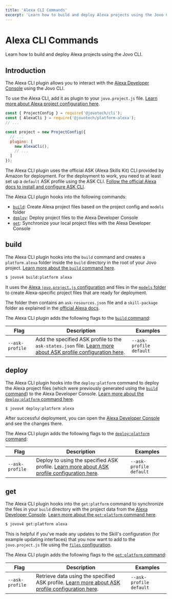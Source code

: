```yaml
---
title: 'Alexa CLI Commands'
excerpt: 'Learn how to build and deploy Alexa projects using the Jovo CLI.'
---
```


# Alexa CLI Commands

Learn how to build and deploy Alexa projects using the Jovo CLI.

## Introduction

The Alexa CLI plugin allows you to interact with the [Alexa Developer Console](https://developer.amazon.com/alexa/console/ask#/) using the Jovo CLI. 

To use the Alexa CLI, add it as plugin to your `jovo.project.js` file. [Learn more about Alexa project configuration here](./project-config.md).

```js
const { ProjectConfig } = require('@jovotech/cli');
const { AlexaCli } = require('@jovotech/platform-alexa');
// ...

const project = new ProjectConfig({
  // ...
  plugins: [
    new AlexaCli(),
    // ...
  ]
});
```

The Alexa CLI plugin uses the official ASK (Alexa Skills Kit) CLI provided by Amazon for deployment. For the deployment to work, you need to at least set up a `default` ASK profile using the ASK CLI. [Follow the official Alexa docs to install and configure ASK CLI](https://developer.amazon.com/en-US/docs/alexa/smapi/quick-start-alexa-skills-kit-command-line-interface.html).

The Alexa CLI plugin hooks into the following commands:

- [`build`](#build): Create Alexa project files based on the project config and `models` folder
- [`deploy`](#deploy): Deploy project files to the Alexa Developer Console
- [`get`](#get): Synchronize your local project files with the Alexa Developer Console


## build

The Alexa CLI plugin hooks into the `build` command and creates a `platform.alexa` folder inside the `build` directory in the root of your Jovo project. [Learn more about the `build` command here](https://v4.jovo.tech/docs/build-command).

```sh
$ jovov4 build:platform alexa
```

It uses the [Alexa `jovo.project.js` configuration](./project-config.md) and files in the [`models` folder](https://v4.jovo.tech/docs/models) to create Alexa-specific project files that are ready for deployment.

The folder then contains an `ask-resources.json` file and a `skill-package` folder as explained in the [official Alexa docs](https://developer.amazon.com/en-US/docs/alexa/smapi/ask-cli-intro.html#skill-project-structure).

The Alexa CLI plugin adds the following flags to the [`build` command](https://v4.jovo.tech/docs/build-command):

| Flag | Description | Examples |
|---|---|---|
| `--ask-profile` | Add the specified ASK profile to the `ask-states.json` file. [Learn more about ASK profile configuration here](./project-config.md#askprofile).  | `--ask-profile default`  |



## deploy

The Alexa CLI plugin hooks into the `deploy:platform` command to deploy the Alexa project files (which were previously generated using the [`build` command](#build)) to the Alexa Developer Console. [Learn more about the `deploy:platform` command here](https://v4.jovo.tech/docs/deploy-command#deploy:platform).

```sh
$ jovov4 deploy:platform alexa
```

After successful deployment, you can open the [Alexa Developer Console](https://developer.amazon.com/alexa/console/ask#/) and see the changes there.

The Alexa CLI plugin adds the following flags to the [`deploy:platform` command](https://v4.jovo.tech/docs/deploy-command#deploy:platform):

| Flag | Description | Examples |
|---|---|---|
| `--ask-profile` | Deploy to using the specified ASK profile. [Learn more about ASK profile configuration here](./project-config.md#askprofile). | `--ask-profile default`  |



## get

The Alexa CLI plugin hooks into the `get:platform` command to synchronize the files in your `build` directory with the project data from the [Alexa Developer Console](https://developer.amazon.com/alexa/console/ask#/). [Learn more about the `get:platform` command here](https://v4.jovo.tech/docs/deploy-command#get:platform).

```sh
$ jovov4 get:platform alexa
```

This is helpful if you've made any updates to the Skill's configuration (for example updating interfaces) that you now want to add to the `jovo.project.js` file using the [`files` configuration](/.project-config.md#files).

The Alexa CLI plugin adds the following flags to the [`get:platform` command](https://v4.jovo.tech/docs/get-command#get:platform):

| Flag | Description | Examples |
|---|---|---|
| `--ask-profile` | Retrieve data using the specified ASK profile. [Learn more about ASK profile configuration here](./project-config.md#askprofile). | `--ask-profile default`  |